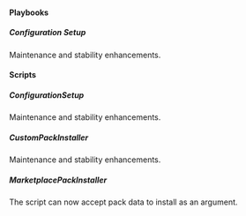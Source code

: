 
#### Playbooks
##### Configuration Setup
Maintenance and stability enhancements.

#### Scripts
##### ConfigurationSetup
Maintenance and stability enhancements.

##### CustomPackInstaller
Maintenance and stability enhancements.

##### MarketplacePackInstaller
The script can now accept pack data to install as an argument.
